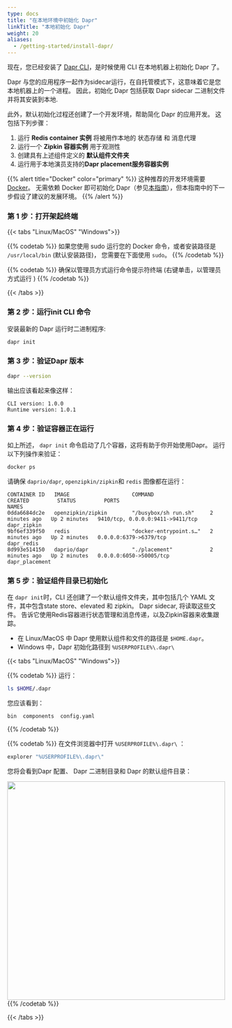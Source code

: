 ```yaml
---
type: docs
title: "在本地环境中初始化 Dapr"
linkTitle: "本地初始化 Dapr"
weight: 20
aliases:
  - /getting-started/install-dapr/
---
```


现在，您已经安装了 [Dapr CLI]({{X22X}})，是时候使用 CLI 在本地机器上初始化 Dapr 了。

Dapr 与您的应用程序一起作为sidecar运行，在自托管模式下，这意味着它是您本地机器上的一个进程。 因此，初始化 Dapr 包括获取 Dapr sidecar 二进制文件并将其安装到本地.

此外，默认初始化过程还创建了一个开发环境，帮助简化 Dapr 的应用开发。 这包括下列步骤：

1. 运行 **Redis container 实例** 将被用作本地的 状态存储 和 消息代理
1. 运行一个 **Zipkin 容器实例** 用于观测性
1. 创建具有上述组件定义的 **默认组件文件夹**
1. 运行用于本地演员支持的**Dapr placement服务容器实例**

{{% alert title="Docker" color="primary" %}}
这种推荐的开发环境需要 [Docker](https://docs.docker.com/install/)。 无需依赖 Docker 即可初始化 Dapr（参见[本指南]({{X24X}})），但本指南中的下一步假设了建议的发展环境。
{{% /alert %}}

### 第 1 步：打开架起终端

   {{< tabs "Linux/MacOS" "Windows">}}

   {{% codetab %}}
   如果您使用 sudo 运行您的 Docker 命令，或者安装路径是 `/usr/local/bin` (默认安装路径)， 您需要在下面使用 `sudo`。
   {{% /codetab %}}

   {{% codetab %}}
   确保以管理员方式运行命令提示符终端 (右键单击，以管理员方式运行 )
   {{% /codetab %}}

   {{< /tabs >}}

### 第 2 步：运行init CLI 命令

安装最新的 Dapr 运行时二进制程序:

```bash
dapr init
```

### 第 3 步：验证Dapr 版本

```bash
dapr --version
```

输出应该看起来像这样：
```
CLI version: 1.0.0
Runtime version: 1.0.1
```

### 第 4 步：验证容器正在运行

如上所述， `dapr init` 命令启动了几个容器，这将有助于你开始使用Dapr。 运行以下列操作来验证：

```bash
docker ps
```

请确保 `daprio/dapr`, `openzipkin/zipkin`和 `redis` 图像都在运行：

```
CONTAINER ID   IMAGE                    COMMAND                  CREATED         STATUS         PORTS                              NAMES
0dda6684dc2e   openzipkin/zipkin        "/busybox/sh run.sh"     2 minutes ago   Up 2 minutes   9410/tcp, 0.0.0.0:9411->9411/tcp   dapr_zipkin
9bf6ef339f50   redis                    "docker-entrypoint.s…"   2 minutes ago   Up 2 minutes   0.0.0.0:6379->6379/tcp             dapr_redis
8d993e514150   daprio/dapr              "./placement"            2 minutes ago   Up 2 minutes   0.0.0.0:6050->50005/tcp            dapr_placement
```

### 第 5 步：验证组件目录已初始化

在 `dapr init`时，CLI 还创建了一个默认组件文件夹，其中包括几个 YAML 文件，其中包含state store、elevated 和 zipkin。 Dapr sidecar, 将读取这些文件。 告诉它使用Redis容器进行状态管理和消息传递，以及Zipkin容器来收集跟踪。

- 在 Linux/MacOS 中 Dapr 使用默认组件和文件的路径是 `$HOME.dapr`。
- Windows 中，Dapr 初始化路径到 `%USERPROFILE%\.dapr\`


{{< tabs "Linux/MacOS" "Windows">}}

{{% codetab %}}
运行：
```bash
ls $HOME/.dapr
```

您应该看到：
```
bin  components  config.yaml
```
{{% /codetab %}}

{{% codetab %}}
在文件浏览器中打开 `%USERPROFILE%\.dapr\` ：

```powershell
explorer "%USERPROFILE%\.dapr\"
```

您将会看到Dapr 配置、 Dapr 二进制目录和 Dapr 的默认组件目录：

<img src="/images/install-dapr-selfhost-windows.png" width=500>
{{% /codetab %}}

{{< /tabs >}}


